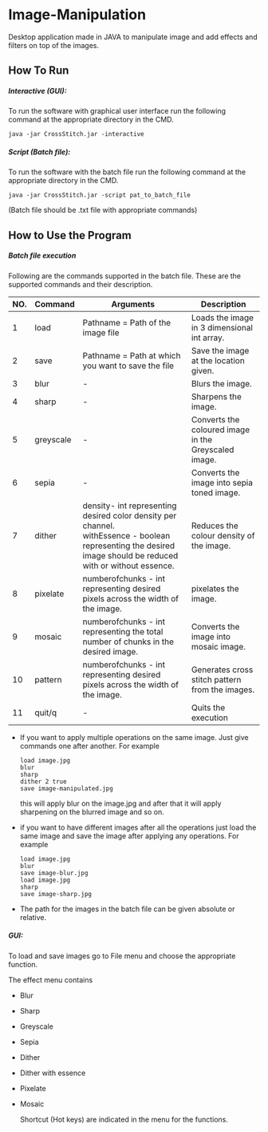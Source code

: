 # Image-Manipulation
Desktop application made in JAVA to manipulate image and add effects and filters on top of the images.
## How To Run
##### Interactive (GUI):

To run the software with graphical user interface run the following command at the appropriate directory in the CMD.

    java -jar CrossStitch.jar -interactive

##### Script (Batch file):

To run the software with the batch file run the following command at the appropriate directory in the CMD.

```
java -jar CrossStitch.jar -script pat_to_batch_file
```

(Batch file should be .txt file with appropriate commands)



## How to Use the Program
##### Batch file execution

Following are the commands supported in the batch file.
These are the supported commands and their description.

| NO.  | Command                        | Arguments                                                    | Description                                          |
| :--- | ------------------------------ | ------------------------------------------------------------ | ---------------------------------------------------- |
| 1    | load <Pathname>                | Pathname = Path of the image file                            | Loads the image in 3 dimensional int array.          |
| 2    | save <Pathname>                | Pathname = Path at which you want to save the file           | Save the image at the location given.                |
| 3    | blur                           | -                                                            | Blurs the image.                                     |
| 4    | sharp                          | -                                                            | Sharpens the image.                                  |
| 5    | greyscale                      | -                                                            | Converts the coloured image in the Greyscaled image. |
| 6    | sepia                          | -                                                            | Converts the image into sepia toned image.           |
| 7    | dither <density> <withEssence> | density- int representing desired color density per channel. <br /> withEssence - boolean representing the desired image should be reduced with or without essence. | Reduces the colour density of the image.             |
| 8    | pixelate <numberofChunks>      | numberofchunks - int representing desired pixels across the width of the image. | pixelates the image.                                 |
| 9    | mosaic <numberofchunks>        | numberofchunks - int representing the total number of chunks in the desired image. | Converts the image into mosaic image.                |
| 10   | pattern <numberofchunks>       | numberofchunks - int representing desired pixels across the width of the image. | Generates cross stitch pattern from the images.      |
| 11   | quit/q                         | -                                                            | Quits the execution                                  |

- If you want to apply multiple operations on the same image. Just give commands one after another. For example

  ```
  load image.jpg
  blur
  sharp
  dither 2 true
  save image-manipulated.jpg
  ```

  this will apply blur on the image.jpg and after that it will apply sharpening on the blurred image and so on.

- if you want to have different images after all the operations just load the same image and save the image after applying any operations. For example

  ```
  load image.jpg
  blur
  save image-blur.jpg
  load image.jpg
  sharp
  save image-sharp.jpg
  ```


- The path for the images in the batch file can be given absolute or relative.



##### GUI:



To load and save images go to File menu and choose the appropriate function. 



The effect menu contains 

- Blur

- Sharp

- Greyscale

- Sepia

- Dither

- Dither with essence

- Pixelate

- Mosaic

  Shortcut (Hot keys) are indicated in the menu for the functions.

